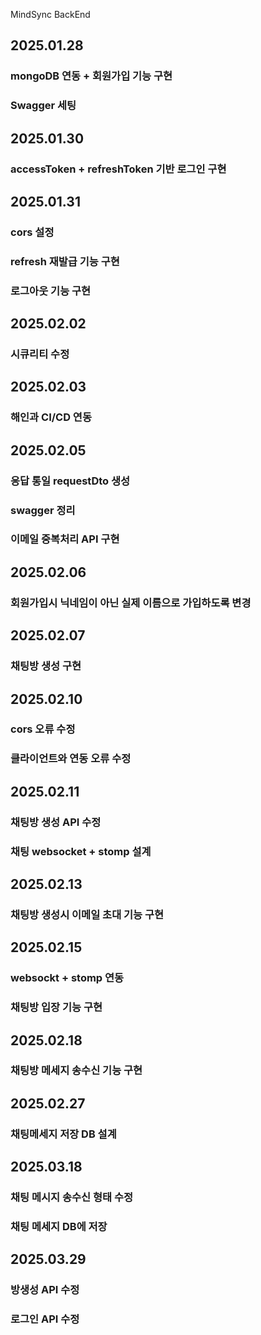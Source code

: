 MindSync BackEnd

## 2025.01.28
### mongoDB 연동 + 회원가입 기능 구현
### Swagger 세팅

## 2025.01.30
### accessToken + refreshToken 기반 로그인 구현

## 2025.01.31
### cors 설정
### refresh 재발급 기능 구현
### 로그아웃 기능 구현

## 2025.02.02
### 시큐리티 수정

## 2025.02.03
### 해인과 CI/CD 연동

## 2025.02.05
### 응답 통일 requestDto 생성
### swagger 정리
### 이메일 중복처리 API 구현

## 2025.02.06
### 회원가입시 닉네임이 아닌 실제 이름으로 가입하도록 변경

## 2025.02.07
### 채팅방 생성 구현

## 2025.02.10
### cors 오류 수정
### 클라이언트와 연동 오류 수정

## 2025.02.11
### 채팅방 생성 API 수정
### 채팅 websocket + stomp 설계

## 2025.02.13
### 채팅방 생성시 이메일 초대 기능 구현

## 2025.02.15
### websockt + stomp 연동
### 채팅방 입장 기능 구현

## 2025.02.18
### 채팅방 메세지 송수신 기능 구현

## 2025.02.27
### 채팅메세지 저장 DB 설계

## 2025.03.18
### 채팅 메시지 송수신 형태 수정
### 채팅 메세지 DB에 저장

## 2025.03.29
### 방생성 API 수정
### 로그인 API 수정


